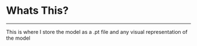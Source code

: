 # Whats This?

---

This is where I store the model as a .pt file and any visual representation of the model
